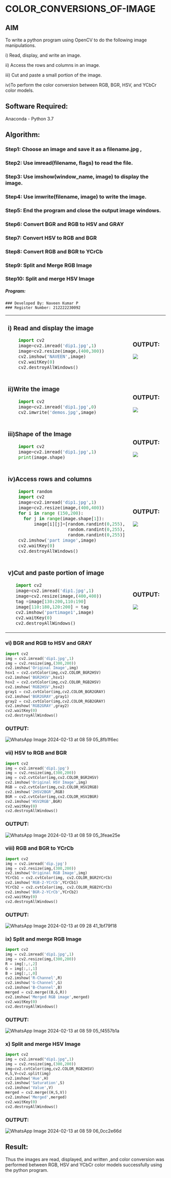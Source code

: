 # COLOR_CONVERSIONS_OF-IMAGE
## AIM
To write a python program using OpenCV to do the following image manipulations.

i) Read, display, and write an image.

ii) Access the rows and columns in an image.

iii) Cut and paste a small portion of the image.

iv)To perform the color conversion between RGB, BGR, HSV, and YCbCr color models.


## Software Required:
Anaconda - Python 3.7
## Algorithm:
### Step1: Choose an image and save it as a filename.jpg ,
### Step2: Use imread(filename, flags) to read the file.
### Step3: Use imshow(window_name, image) to display the image.
### Step4: Use imwrite(filename, image) to write the image.
### Step5: End the program and close the output image windows.
### Step6: Convert BGR and RGB to HSV and GRAY
### Step7: Convert HSV to RGB and BGR
### Step8: Convert RGB and BGR to YCrCb
### Step9: Split and Merge RGB Image
### Step10: Split and merge HSV Image

##### Program:
```
### Developed By: Naveen Kumar P
### Register Number: 212222230092
```
<table>
  <tr>
    <td width=50%>

### i) Read and display the image
```Python
    import cv2
    image=cv2.imread('dip1.jpg',1)
    image=cv2.resize(image,(400,300))
    cv2.imshow('NAVEEN',image)
    cv2.waitKey(0)
    cv2.destroyAllWindows()
``` 
  </td>
  <td>

### OUTPUT:

 <img src="https://github.com/Naveen22009215/COLOR_CONVERSIONS_OF-IMAGE/assets/119401470/05f9998b-0f59-492f-bd43-54e5c67c7725">
  </td>
  </tr>

   <tr>
    <td width=50%>

### ii)Write the image
```Python
    import cv2
    image=cv2.imread('dip1.jpg',0)
    cv2.imwrite('demos.jpg',image)
```
  </td>
  <td>

### OUTPUT:

<img src="https://github.com/Naveen22009215/COLOR_CONVERSIONS_OF-IMAGE/assets/119401470/da85973f-9922-427d-b74e-29262f90aea2">
  </td>
  </tr>
  <tr>
    <td width=50%>

### iii)Shape of the Image
```Python
    import cv2
    image=cv2.imread('dip1.jpg',1)
    print(image.shape)
```
  </td>
  <td>

### OUTPUT:
<img src="https://github.com/Naveen22009215/COLOR_CONVERSIONS_OF-IMAGE/assets/119401470/ed9740ba-390c-4e90-8a02-617cadcd87f3">
  </td>
  </tr>
  <tr>
    <td>
      
### iv)Access rows and columns
```Python
    import random
    import cv2
    image=cv2.imread('dip1.jpg',1)
    image=cv2.resize(image,(400,400))
    for i in range (150,200):
      for j in range(image.shape[1]):
          image[i][j]=[random.randint(0,255),
                       random.randint(0,255),
                       random.randint(0,255)] 
    cv2.imshow('part image',image)
    cv2.waitKey(0)
    cv2.destroyAllWindows()
```
  </td>
  <td width="50%">

### OUTPUT:

 <img src="https://github.com/Naveen22009215/COLOR_CONVERSIONS_OF-IMAGE/assets/119401470/d65ad6a0-623e-49da-acea-9da7c6e6ee2b">
  </td>
  </tr>
  <tr>
    <td width=50%>
      
### v)Cut and paste portion of image

 ```Python
    import cv2
    image=cv2.imread('dip1.jpg',1)
    image=cv2.resize(image,(400,400))
    tag =image[130:200,110:190]
    image[110:180,120:200] = tag
    cv2.imshow('partimage1',image)
    cv2.waitKey(0)
    cv2.destroyAllWindows()
```
  </td>
  <td>
    
### OUTPUT:

<img src="https://github.com/Naveen22009215/COLOR_CONVERSIONS_OF-IMAGE/assets/119401470/ea812db9-7224-46ff-843f-b8678d77c381">
  </td>
  </tr>
</table>

### vi) BGR and RGB to HSV and GRAY
```Python
import cv2
img = cv2.imread('dip1.jpg',1)
img = cv2.resize(img,(300,200))
cv2.imshow('Original Image',img)
hsv1 = cv2.cvtColor(img,cv2.COLOR_BGR2HSV)
cv2.imshow('BGR2HSV',hsv1)
hsv2 = cv2.cvtColor(img,cv2.COLOR_RGB2HSV)
cv2.imshow('RGB2HSV',hsv2)
gray1 = cv2.cvtColor(img,cv2.COLOR_BGR2GRAY)
cv2.imshow('BGR2GRAY',gray1)
gray2 = cv2.cvtColor(img,cv2.COLOR_RGB2GRAY)
cv2.imshow('RGB2GRAY',gray2)
cv2.waitKey(0)
cv2.destroyAllWindows()
```

### OUTPUT:
![WhatsApp Image 2024-02-13 at 08 59 05_8fb1f6ec](https://github.com/Naveen22009215/COLOR_CONVERSIONS_OF-IMAGE/assets/119401470/ec22f334-4ebc-4724-a007-0a58559b42e9)


### vii) HSV to RGB and BGR
```Python
import cv2
img = cv2.imread('dip1.jpg')
img = cv2.resize(img,(300,200))
img = cv2.cvtColor(img,cv2.COLOR_BGR2HSV)
cv2.imshow('Original HSV Image',img)
RGB = cv2.cvtColor(img,cv2.COLOR_HSV2RGB)
cv2.imshow('2HSV2BGR',RGB)
BGR = cv2.cvtColor(img,cv2.COLOR_HSV2BGR)
cv2.imshow('HSV2RGB',BGR)
cv2.waitKey(0)
cv2.destroyAllWindows()
```

### OUTPUT:
![WhatsApp Image 2024-02-13 at 08 59 05_3feae25e](https://github.com/Naveen22009215/COLOR_CONVERSIONS_OF-IMAGE/assets/119401470/b79af7ce-6b84-43f4-abc2-582414132bdf)


### viii) RGB and BGR to YCrCb
```Python
import cv2
img = cv2.imread('dip.jpg')
img = cv2.resize(img,(300,200))
cv2.imshow('Original RGB Image',img)
YCrCb1 = cv2.cvtColor(img, cv2.COLOR_BGR2YCrCb)
cv2.imshow('RGB-2-YCrCb',YCrCb1)
YCrCb2 = cv2.cvtColor(img, cv2.COLOR_RGB2YCrCb)
cv2.imshow('BGR-2-YCrCb',YCrCb2)
cv2.waitKey(0)
cv2.destroyAllWindows()
```

### OUTPUT:

![WhatsApp Image 2024-02-13 at 09 28 41_1bf79f18](https://github.com/Naveen22009215/COLOR_CONVERSIONS_OF-IMAGE/assets/119401470/095ba90b-c5a9-4a37-b364-5990d8a4af9d)


### ix) Split and merge RGB Image
```Python
import cv2
img = cv2.imread('dip1.jpg',1)
img = cv2.resize(img,(300,200))
R = img[:,:,2]
G = img[:,:,1]
B = img[:,:,0]
cv2.imshow('R-Channel',R)
cv2.imshow('G-Channel',G)
cv2.imshow('B-Channel',B)
merged = cv2.merge((B,G,R))
cv2.imshow('Merged RGB image',merged)
cv2.waitKey(0)
cv2.destroyAllWindows()
```

### OUTPUT:
![WhatsApp Image 2024-02-13 at 08 59 05_f4557b1a](https://github.com/Naveen22009215/COLOR_CONVERSIONS_OF-IMAGE/assets/119401470/45aebb97-c49c-438c-b5c2-06aeb8bd1049)


### x) Split and merge HSV Image
```Python
import cv2
img = cv2.imread("dip1.jpg",1)
img = cv2.resize(img,(300,200))
img=cv2.cvtColor(img,cv2.COLOR_RGB2HSV)
H,S,V=cv2.split(img)
cv2.imshow('Hue',H)
cv2.imshow('Saturation',S)
cv2.imshow('Value',V)
merged = cv2.merge((H,S,V))
cv2.imshow('Merged',merged)
cv2.waitKey(0)
cv2.destroyAllWindows()
```

### OUTPUT:

![WhatsApp Image 2024-02-13 at 08 59 06_0cc2e66d](https://github.com/Naveen22009215/COLOR_CONVERSIONS_OF-IMAGE/assets/119401470/c44cac90-6749-4800-aa5b-bd0cb390362b)


## Result:
Thus the images are read, displayed, and written ,and color conversion was performed between RGB, HSV and YCbCr color models successfully using the python program.







